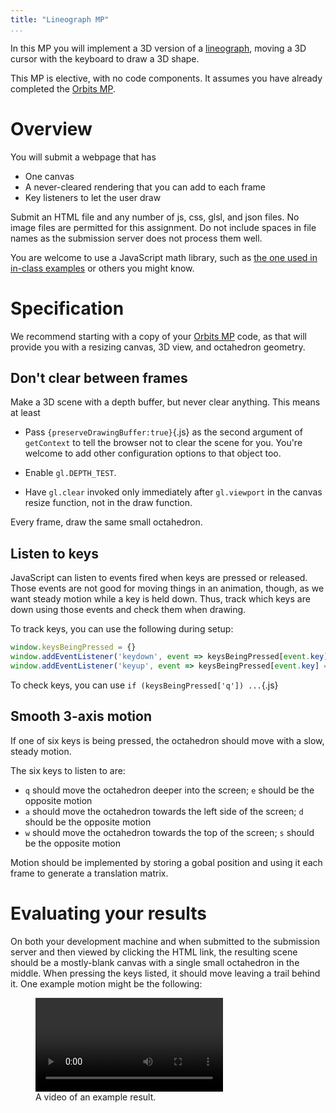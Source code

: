 ```yaml
---
title: "Lineograph MP"
...
```


In this MP you will implement a 3D version of a [lineograph](https://en.wikipedia.org/wiki/Lineography),
moving a 3D cursor with the keyboard to draw a 3D shape.

This MP is elective, with no code components.
It assumes you have already completed the [Orbits MP](orbits.html).

# Overview

You will submit a webpage that has

- One canvas
- A never-cleared rendering that you can add to each frame
- Key listeners to let the user draw

Submit an HTML file and any number of js, css, glsl, and json files. No image files are permitted for this assignment.
Do not include spaces in file names as the submission server does not process them well.

You are welcome to use a JavaScript math library, such as [the one used in in-class examples](../code/math.js) or others you might know.


# Specification

We recommend starting with a copy of your [Orbits MP](orbits.html) code,
as that will provide you with a resizing canvas, 3D view, and octahedron geometry.

## Don't clear between frames

Make a 3D scene with a depth buffer, but never clear anything.
This means at least

- Pass `{preserveDrawingBuffer:true}`{.js} as the second argument of `getContext` to tell the browser not to clear the scene  for you. You're welcome to add other configuration options to that object too.

- Enable `gl.DEPTH_TEST`.

- Have `gl.clear` invoked only immediately after `gl.viewport` in the canvas resize function, not in the draw function.

Every frame, draw the same small octahedron.

## Listen to keys

JavaScript can listen to events fired when keys are pressed or released.
Those events are not good for moving things in an animation, though,
as we want steady motion while a key is held down.
Thus, track which keys are down using those events
and check them when drawing.

To track keys, you can use the following during setup:

```js
window.keysBeingPressed = {}
window.addEventListener('keydown', event => keysBeingPressed[event.key] = true)
window.addEventListener('keyup', event => keysBeingPressed[event.key] = false)
```

To check keys, you can use `if (keysBeingPressed['q']) ...`{.js}

## Smooth 3-axis motion

If one of six keys is being pressed, the octahedron should move with a slow, steady motion.

The six keys to listen to are:

- `q` should move the octahedron deeper into the screen; `e` should be the opposite motion
- `a` should move the octahedron towards the left side of the screen; `d` should be the opposite motion
- `w` should move the octahedron towards the top of the screen; `s` should be the opposite motion

<!--
The best way to achieve smooth motion is to use the difference between the time of the current render
and the time of the last render
as the distance to move the octahedron in the given direction.
That will keep the motion smooth even if the browser skips frames, etc.
-->

Motion should be implemented by storing a gobal position
and using it each frame to generate a translation matrix.


# Evaluating your results

On both your development machine
and when submitted to the submission server and then viewed by clicking the HTML link,
the resulting scene should be a mostly-blank canvas with a single small octahedron in the middle.
When pressing the keys listed, it should move leaving a trail behind it.
One example motion might be the following:

<figure>
<video controls autoplay loop>
<source src="vid/lineograph.webm" type="video/webm"/>
<source src="vid/lineograph.mp4" type="video/mp4"/>
</video>
<figcaption>
A video of an example result.
</figcaption>
</figure>

